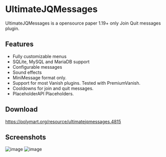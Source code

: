 # UltimateJQMessages
UltimateJQMessages is a opensource paper 1.19+ only Join Quit messages plugin.

## Features
- Fully customizable menus
- SQLite, MySQL and MariaDB support
- Configurable messages
- Sound effects
- MiniMessage format only.
- Support for most Vanish plugins. Tested with PremiumVanish.
- Cooldowns for join and quit messages.
- PlaceholderAPI Placeholders.

## Download
https://polymart.org/resource/ultimatejqmessages.4815

## Screenshots
![image](https://images.polymart.org/proxy/?url=https%3A%2F%2Fpolymart-attachments.s3.amazonaws.com%2Fa90bfd6d-d608-4c75-ad7a-49faa4a2394f%2Fdefault%2Fattachment.png&v=2)
![image](https://images.polymart.org/proxy/?url=https%3A%2F%2Fpolymart-attachments.s3.amazonaws.com%2Fb887b5b2-dfd8-43e8-ac7f-7884c410999c%2Fdefault%2Fattachment.png&v=2)
